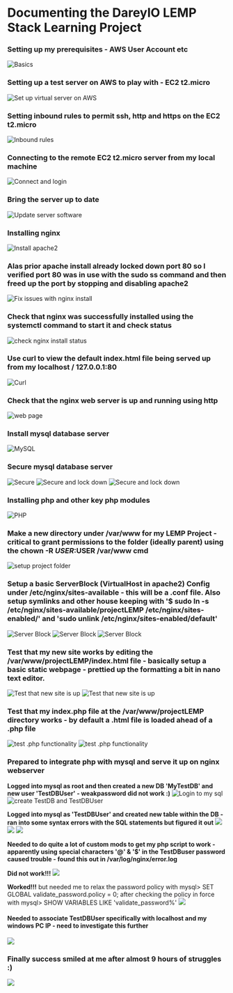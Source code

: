 # Documenting the DareyIO LEMP Stack Learning Project

### Setting up my prerequisites - AWS User Account etc
![Basics](./imgs/0.png)

### Setting up a test server on AWS to play with - EC2 t2.micro
![Set up virtual server on AWS](./imgs/1.png)

### Setting inbound rules to permit ssh, http and https on the EC2 t2.micro
![Inbound rules](./imgs/2.png)

### Connecting to the remote EC2 t2.micro server from my local machine
![Connect and login](./imgs/3.png)

### Bring the server up to date
![Update server software](./imgs/4.png)

### Installing nginx
![Install apache2](./imgs/5.png)

### Alas prior apache install already locked down port 80 so I verified port 80 was in use with the sudo ss command and then freed up the port by stopping and disabling apache2
![Fix issues with nginx install](./imgs/6.png)


### Check that nginx was successfully installed using the systemctl command to start it and check status
![check nginx install status](./imgs/7.png)

### Use curl to view the default index.html file being served up from my localhost / 127.0.0.1:80
![Curl](./imgs/8.png)

### Check that the nginx web server is up and running using http
![web page](./imgs/9.png)

### Install mysql database server
![MySQL](./imgs/10.png)

### Secure mysql database server
![Secure](./imgs/11.png)
![Secure and lock down](./imgs/12.png)
![Secure and lock down](./imgs/13.png)

### Installing php and other key php modules
![PHP](./imgs/14.png)

### Make a new directory under /var/www for my LEMP Project - critical to grant permissions to the folder (ideally parent) using the chown -R $USER:$USER /var/www cmd
![setup project folder](./imgs/15.png)

### Setup a basic ServerBlock (VirtualHost in apache2) Config under /etc/nginx/sites-available - this will be a .conf file. Also setup symlinks and other house keeping with '$ sudo ln -s /etc/nginx/sites-available/projectLEMP /etc/nginx/sites-enabled/' and 'sudo unlink /etc/nginx/sites-enabled/default'
![Server Block](./imgs/16.png)
![Server Block](./imgs/17.png)
![Server Block](./imgs/18.png)

### Test that my new site works by editing the /var/www/projectLEMP/index.html file - basically setup a basic static webpage - prettied up the formatting a bit in nano text editor.
![Test that new site is up](./imgs/19.png)
![Test that new site is up](./imgs/20.png)

### Test that my index.php file at the /var/www/projectLEMP directory works - by default a .html file is loaded ahead of a .php file
![test .php functionality](./imgs/21.png)
![test .php functionality](./imgs/22.png)

### Prepared to integrate php with mysql and serve it up on nginx webserver
**Logged into mysql as root and then created a new DB 'MyTestDB' and new user 'TestDBUser' - weakpassword did not work :)**
![Login to my sql](./imgs/23.png)
![create TestDB and TestDBUser](./imgs/24.png)

**Logged into mysql as 'TestDBUser' and created new table within the DB - ran into some syntax errors with the SQL statements but figured it out**
![](./imgs/25.png)
![](./imgs/26.png)
![](./imgs/27.png)

**Needed to do quite a lot of custom mods to get my php script to work - apparently using special characters '@' & '$' in the TestDBuser password caused trouble - found this out in /var/log/nginx/error.log**

**Did not work!!!**
![](./imgs/28.png)

**Worked!!!** but needed me to relax the password policy with mysql> SET GLOBAL validate_password.policy = 0; after checking the policy in force with mysql> SHOW VARIABLES LIKE 'validate_password%'
![](./imgs/29.png)

#### Needed to associate TestDBUser specifically with localhost and my windows PC IP - need to investigate this further
![](./imgs/30.png)

### Finally success smiled at me after almost 9 hours of struggles :)
![](./imgs/31.png)








